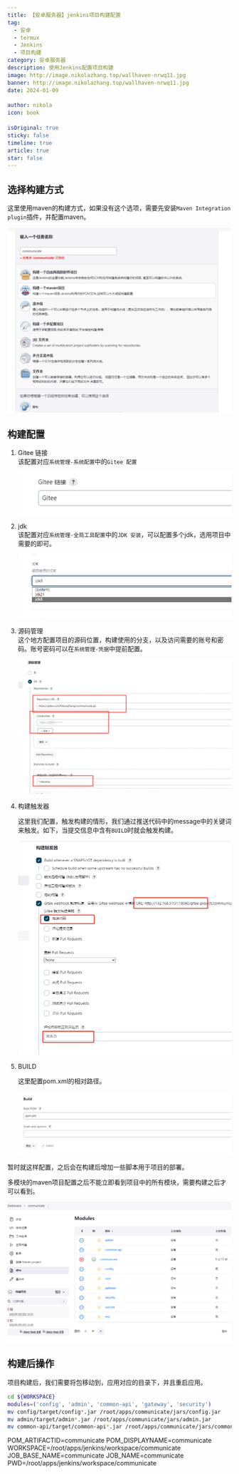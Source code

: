 ```yaml
---
title: 【安卓服务器】jenkins项目构建配置
tag:
  - 安卓
  - termux
  - Jenkins
  - 项目构建
category: 安卓服务器
description: 使用Jenkins配置项目构建
image: http://image.nikolazhang.top/wallhaven-nrwq11.jpg
banner: http://image.nikolazhang.top/wallhaven-nrwq11.jpg
date: 2024-01-09

author: nikola
icon: book

isOriginal: true
sticky: false
timeline: true
article: true
star: false
---
```


## 选择构建方式

这里使用maven的构建方式，如果没有这个选项，需要先安装`Maven Integration plugin`插件，并配置maven。

![Alt text](images/image-13.png)

## 构建配置

1. Gitee 链接  
    该配置对应`系统管理-系统配置`中的`Gitee 配置`

    ![Alt text](images/image-14.png)

2. jdk  
   该配置对应`系统管理-全局工具配置`中的`JDK 安装`，可以配置多个jdk，选用项目中需要的即可。

    ![Alt text](images/image-15.png)

3. 源码管理  
   这个地方配置项目的源码位置，构建使用的分支，以及访问需要的账号和密码。账号密码可以在`系统管理-凭据`中提前配置。

    ![Alt text](images/image-16.png)

4. 构建触发器

   这里我们配置，触发构建的情形，我们通过推送代码中的message中的关键词来触发。如下，当提交信息中含有`BUILD`时就会触发构建。

    ![Alt text](images/image-17.png)

5. BUILD

   这里配置pom.xml的相对路径。

    ![Alt text](images/image-12.png)

暂时就这样配置，之后会在构建后增加一些脚本用于项目的部署。

多模块的maven项目配置之后不能立即看到项目中的所有模块，需要构建之后才可以看到。

![Alt text](images/image-18.png)

## 构建后操作

项目构建后，我们需要将包移动到，应用对应的目录下，并且重启应用。

```bash
cd ${WORKSPACE}
modules=('config', 'admin', 'common-api', 'gateway', 'security')
mv config/target/config*.jar /root/apps/communicate/jars/config.jar
mv admin/target/admin*.jar /root/apps/communicate/jars/admin.jar
mv common-api/target/common-api*.jar /root/apps/communicate/jars/common-api.jar

```

POM_ARTIFACTID=communicate
POM_DISPLAYNAME=communicate
WORKSPACE=/root/apps/jenkins/workspace/communicate
JOB_BASE_NAME=communicate
JOB_NAME=communicate
PWD=/root/apps/jenkins/workspace/communicate
